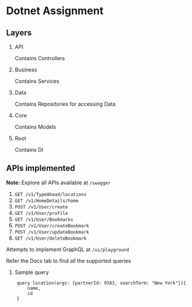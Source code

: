 # Dotnet Assignment

## Layers

1. API

    Contains Controllers

2. Business

    Contains Services

3. Data

    Contains Repositories for accessing Data

4. Core

    Contains Models

5. Root

    Contains DI

## APIs implemented

**Note:** Explore all APIs available at `/swagger`

1. `GET /v1/TypeAhead/locations`
2. `GET /v1/HomeDetails/home`
3. `POST /v1/User/create`
4. `GET /v1/User/profile`
5. `GET /v1/User/Bookmarks`
6. `POST /v1/User/createBookmark`
7. `POST /v1/User/updateBookmark`
8. `GET /v1/User/deleteBookmark`



Attempts to implement GraphQL at `/ui/playground`

Refer the Docs tab to find all the supported queries


1. Sample query
    
```
    query location(args: {partnerId: 9383, searchTerm: "New York"}){
        name,
        id
	}
```
